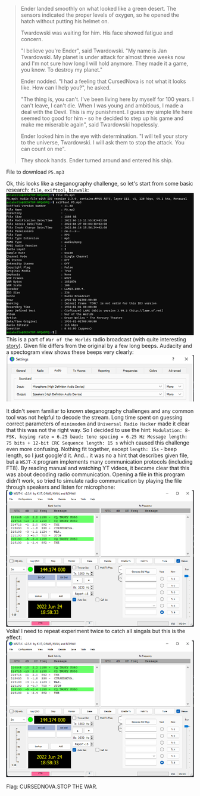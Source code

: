 > Ender landed smoothly on what looked like a green desert. The sensors indicated the proper levels of oxygen, so he opened the hatch without putting his helmet on.
>
> Twardowski was waiting for him. His face showed fatigue and concern.
>
> "I believe you're Ender", said Twardowski. "My name is Jan Twardowski. My planet is under attack for almost three weeks now and I'm not sure how long I will hold anymore. They made it a game, you know. To destroy my planet."
>
> Ender nodded. "I had a feeling that CursedNova is not what it looks like. How can I help you?", he asked.
> 
> "The thing is, you can't. I've been living here by myself for 100 years. I can't leave, I can't die. When I was young and ambitious, I made a deal with the Devil. This is my punishment. I guess my simple life here seemed too good for him - so he decided to step up his game and make me miserable again", said Twardowski hopelessly.
>
> Ender looked him in the eye with determination. "I will tell your story to the universe, Twardowski. I will ask them to stop the attack. You can count on me".
>
> They shook hands. Ender turned around and entered his ship.

File to download `P5.mp3`

Ok, this looks like a steganography challenge, so let's start from some basic research: `file`, `exiftool`, `binwalk`:
![](img/1.png)
This is a part of `War of the Worlds` radio broadcast (with quite interesting [story](https://en.wikipedia.org/wiki/The_War_of_the_Worlds_(1938_radio_drama))). Given file differs from the original by a few long beeps. Audacity and a spectogram view shows these beeps very clearly:
![](img/2.png)

It didn't seem familiar to known steganography challenges and any common tool was not helpful to decode the stream. Long time spent on guessing correct parameters of `minimodem` and `Universal Radio Hacker` made it clear that this was not the right way. So I decided to use the hint: `Modulation: 8-FSK, keying rate = 6.25 baud; tone spacing = 6.25 Hz Message length: 75 bits + 12-bit CRC Sequence length: 15 s` which caused this challenge even more confusing. Nothing fit together, except `length: 15s` - beep length, so I just google'd it. And... it was no a hint that describes given file, but a `WSJT-X` program implements many communication protocols (including FT8). By reading manual and watching YT videos, it became clear that this was about decoding radio communication. Opening a file in this program didn't work, so tried to simulate radio communication by playing the file through speakers and listen for microphone:
![](img/3.png)
Volia! I need to repeat experiment twice to catch all singals but this is the effect:
![](img/4.png)

Flag: CURSEDNOVA.STOP THE WAR.

